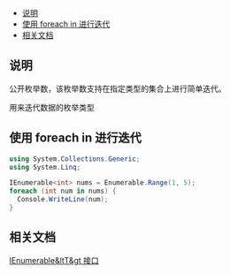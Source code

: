 - [说明](#说明)
- [使用 foreach in 进行迭代](#使用-foreach-in-进行迭代)
- [相关文档](#相关文档)

## 说明

公开枚举数，该枚举数支持在指定类型的集合上进行简单迭代。

用来迭代数据的枚举类型

## 使用 foreach in 进行迭代

```c#
using System.Collections.Generic;
using System.Linq;

IEnumerable<int> nums = Enumerable.Range(1, 5);
foreach (int num in nums) {
  Console.WriteLine(num);
}
```

## 相关文档

[IEnumerable&ltT&gt 接口](https://docs.microsoft.com/zh-cn/dotnet/api/system.collections.generic.ienumerable-1?view=net-5.0)
